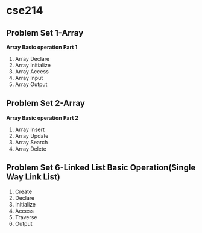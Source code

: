 # cse214
## Problem Set 1-Array


**Array Basic operation Part 1**
 1. Array Declare 
 1. Array Initialize
 1. Array Access
 1. Array Input
 1. Array Output
  
## Problem Set 2-Array



**Array Basic operation Part 2**
 
 1. Array Insert
 1. Array Update 
 1. Array Search
 1. Array Delete
 
## Problem Set 6-Linked List Basic Operation(Single Way Link List)
 
 1. Create 
 1. Declare
 1. Initialize
 1. Access 
 1. Traverse
 1. Output
 
 
